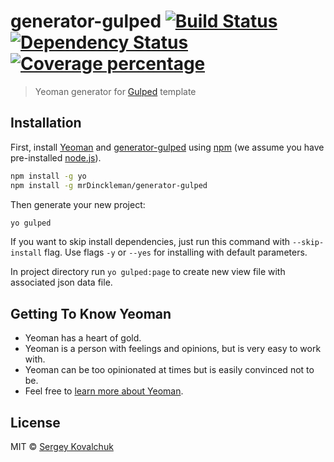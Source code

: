 # generator-gulped [![Build Status][travis-image]][travis-url] [![Dependency Status][daviddm-image]][daviddm-url] [![Coverage percentage][coveralls-image]][coveralls-url]
> Yeoman generator for [Gulped](https://github.com/mrDinckleman/gulped) template

## Installation

First, install [Yeoman](http://yeoman.io) and [generator-gulped](https://github.com/mrDinckleman/generator-gulped) using [npm](https://www.npmjs.com/) (we assume you have pre-installed [node.js](https://nodejs.org/)).

```bash
npm install -g yo
npm install -g mrDinckleman/generator-gulped
```

Then generate your new project:

```bash
yo gulped
```

If you want to skip install dependencies, just run this command with `--skip-install` flag. Use flags `-y` or `--yes` for installing with default parameters.

In project directory run `yo gulped:page` to create new view file with associated json data file.

## Getting To Know Yeoman

 * Yeoman has a heart of gold.
 * Yeoman is a person with feelings and opinions, but is very easy to work with.
 * Yeoman can be too opinionated at times but is easily convinced not to be.
 * Feel free to [learn more about Yeoman](http://yeoman.io/).

## License

MIT © [Sergey Kovalchuk](https://github.com/mrDinckleman)


[travis-image]: https://travis-ci.org/mrDinckleman/generator-gulped.svg?branch=master
[travis-url]: https://travis-ci.org/mrDinckleman/generator-gulped
[daviddm-image]: https://david-dm.org/mrDinckleman/generator-gulped.svg?theme=shields.io
[daviddm-url]: https://david-dm.org/mrDinckleman/generator-gulped
[coveralls-image]: https://coveralls.io/repos/mrDinckleman/generator-gulped/badge.svg
[coveralls-url]: https://coveralls.io/r/mrDinckleman/generator-gulped
